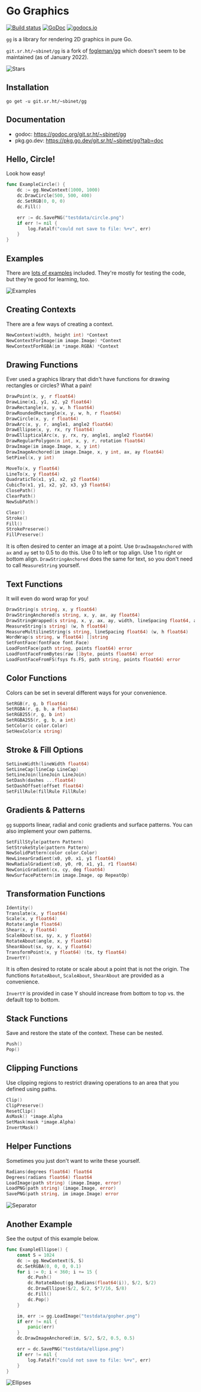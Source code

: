 # Go Graphics

[![Build status](https://builds.sr.ht/~sbinet/gg.svg)](https://builds.sr.ht/~sbinet/gg?)
[![GoDoc](https://pkg.go.dev/badge/git.sr.ht/~sbinet/gg)](https://pkg.go.dev/git.sr.ht/~sbinet/gg)
[![godocs.io](https://godocs.io/git.sr.ht/~sbinet/gg?status.svg)](https://godocs.io/git.sr.ht/~sbinet/gg)

`gg` is a library for rendering 2D graphics in pure Go.

`git.sr.ht/~sbinet/gg` is a fork of [fogleman/gg](https://github.com/fogleman/gg) which doesn't seem to be maintained (as of January 2022).

![Stars](https://git.sr.ht/~sbinet/gg/blob/main/examples/testdata/stars_golden.png)

## Installation

    go get -u git.sr.ht/~sbinet/gg

## Documentation

- godoc: https://godoc.org/git.sr.ht/~sbinet/gg
- pkg.go.dev: https://pkg.go.dev/git.sr.ht/~sbinet/gg?tab=doc

## Hello, Circle!

Look how easy!

[embedmd]:# (examples/circle_example_test.go go /func ExampleCircle/ /\n}/)
```go
func ExampleCircle() {
	dc := gg.NewContext(1000, 1000)
	dc.DrawCircle(500, 500, 400)
	dc.SetRGB(0, 0, 0)
	dc.Fill()

	err := dc.SavePNG("testdata/circle.png")
	if err != nil {
		log.Fatalf("could not save to file: %+v", err)
	}
}
```

## Examples

There are [lots of examples](https://git.sr.ht/~sbinet/gg/tree/main/examples) included. They're mostly for testing the code, but they're good for learning, too.

![Examples](http://i.imgur.com/tMFoyzu.png)

## Creating Contexts

There are a few ways of creating a context.

```go
NewContext(width, height int) *Context
NewContextForImage(im image.Image) *Context
NewContextForRGBA(im *image.RGBA) *Context
```

## Drawing Functions

Ever used a graphics library that didn't have functions for drawing rectangles
or circles? What a pain!

```go
DrawPoint(x, y, r float64)
DrawLine(x1, y1, x2, y2 float64)
DrawRectangle(x, y, w, h float64)
DrawRoundedRectangle(x, y, w, h, r float64)
DrawCircle(x, y, r float64)
DrawArc(x, y, r, angle1, angle2 float64)
DrawEllipse(x, y, rx, ry float64)
DrawEllipticalArc(x, y, rx, ry, angle1, angle2 float64)
DrawRegularPolygon(n int, x, y, r, rotation float64)
DrawImage(im image.Image, x, y int)
DrawImageAnchored(im image.Image, x, y int, ax, ay float64)
SetPixel(x, y int)

MoveTo(x, y float64)
LineTo(x, y float64)
QuadraticTo(x1, y1, x2, y2 float64)
CubicTo(x1, y1, x2, y2, x3, y3 float64)
ClosePath()
ClearPath()
NewSubPath()

Clear()
Stroke()
Fill()
StrokePreserve()
FillPreserve()
```

It is often desired to center an image at a point. Use `DrawImageAnchored` with `ax` and `ay` set to 0.5 to do this. Use 0 to left or top align. Use 1 to right or bottom align. `DrawStringAnchored` does the same for text, so you don't need to call `MeasureString` yourself.

## Text Functions

It will even do word wrap for you!

```go
DrawString(s string, x, y float64)
DrawStringAnchored(s string, x, y, ax, ay float64)
DrawStringWrapped(s string, x, y, ax, ay, width, lineSpacing float64, align Align)
MeasureString(s string) (w, h float64)
MeasureMultilineString(s string, lineSpacing float64) (w, h float64)
WordWrap(s string, w float64) []string
SetFontFace(fontFace font.Face)
LoadFontFace(path string, points float64) error
LoadFontFaceFromBytes(raw []byte, points float64) error
LoadFontFaceFromFS(fsys fs.FS, path string, points float64) error
```

## Color Functions

Colors can be set in several different ways for your convenience.

```go
SetRGB(r, g, b float64)
SetRGBA(r, g, b, a float64)
SetRGB255(r, g, b int)
SetRGBA255(r, g, b, a int)
SetColor(c color.Color)
SetHexColor(x string)
```

## Stroke & Fill Options

```go
SetLineWidth(lineWidth float64)
SetLineCap(lineCap LineCap)
SetLineJoin(lineJoin LineJoin)
SetDash(dashes ...float64)
SetDashOffset(offset float64)
SetFillRule(fillRule FillRule)
```

## Gradients & Patterns

`gg` supports linear, radial and conic gradients and surface patterns. You can also implement your own patterns.

```go
SetFillStyle(pattern Pattern)
SetStrokeStyle(pattern Pattern)
NewSolidPattern(color color.Color)
NewLinearGradient(x0, y0, x1, y1 float64)
NewRadialGradient(x0, y0, r0, x1, y1, r1 float64)
NewConicGradient(cx, cy, deg float64)
NewSurfacePattern(im image.Image, op RepeatOp)
```

## Transformation Functions

```go
Identity()
Translate(x, y float64)
Scale(x, y float64)
Rotate(angle float64)
Shear(x, y float64)
ScaleAbout(sx, sy, x, y float64)
RotateAbout(angle, x, y float64)
ShearAbout(sx, sy, x, y float64)
TransformPoint(x, y float64) (tx, ty float64)
InvertY()
```

It is often desired to rotate or scale about a point that is not the origin. The functions `RotateAbout`, `ScaleAbout`, `ShearAbout` are provided as a convenience.

`InvertY` is provided in case Y should increase from bottom to top vs. the default top to bottom.

## Stack Functions

Save and restore the state of the context. These can be nested.

```go
Push()
Pop()
```

## Clipping Functions

Use clipping regions to restrict drawing operations to an area that you
defined using paths.

```go
Clip()
ClipPreserve()
ResetClip()
AsMask() *image.Alpha
SetMask(mask *image.Alpha)
InvertMask()
```

## Helper Functions

Sometimes you just don't want to write these yourself.

```go
Radians(degrees float64) float64
Degrees(radians float64) float64
LoadImage(path string) (image.Image, error)
LoadPNG(path string) (image.Image, error)
SavePNG(path string, im image.Image) error
```

![Separator](https://git.sr.ht/~sbinet/gg/blob/main/examples/testdata/sine_golden.png)

## Another Example

See the output of this example below.

[embedmd]:# (examples/ellipse_example_test.go go /func ExampleEllipse/ /\n}/)
```go
func ExampleEllipse() {
	const S = 1024
	dc := gg.NewContext(S, S)
	dc.SetRGBA(0, 0, 0, 0.1)
	for i := 0; i < 360; i += 15 {
		dc.Push()
		dc.RotateAbout(gg.Radians(float64(i)), S/2, S/2)
		dc.DrawEllipse(S/2, S/2, S*7/16, S/8)
		dc.Fill()
		dc.Pop()
	}

	im, err := gg.LoadImage("testdata/gopher.png")
	if err != nil {
		panic(err)
	}
	dc.DrawImageAnchored(im, S/2, S/2, 0.5, 0.5)

	err = dc.SavePNG("testdata/ellipse.png")
	if err != nil {
		log.Fatalf("could not save to file: %+v", err)
	}
}
```

![Ellipses](https://git.sr.ht/~sbinet/gg/blob/main/examples/testdata/ellipse_golden.png)
